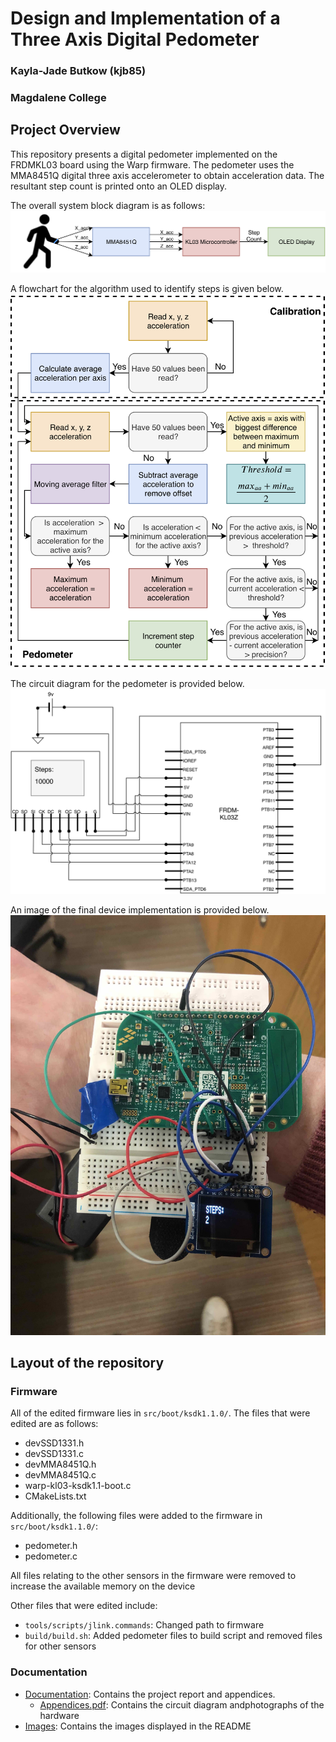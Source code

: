 # Design and Implementation of a Three Axis Digital Pedometer
### Kayla-Jade Butkow (kjb85)
### Magdalene College

## Project Overview
This repository presents a digital pedometer implemented on the FRDMKL03 board using the Warp firmware. The pedometer uses the MMA8451Q digital three axis accelerometer to obtain acceleration data. The resultant step count is printed onto an OLED display.

The overall system block diagram is as follows:
![Block Diagram](Images/Pedometer.png)

A flowchart for the algorithm used to identify steps is given below.
![Pedometer algorithm](Images/StepCounter.png)

The circuit diagram for the pedometer is provided below.
![Circuit Diagram](Images/circuitDiagram.png)

An image of the final device implementation is provided below.
![Photograph of final device](Images/Device_Top.jpg)

## Layout of the repository

### Firmware
All of the edited firmware lies in  `src/boot/ksdk1.1.0/`. The files that were edited are as follows:
- devSSD1331.h
- devSSD1331.c
- devMMA8451Q.h
- devMMA8451Q.c
- warp-kl03-ksdk1.1-boot.c
- CMakeLists.txt

Additionally, the following files were added to the firmware in `src/boot/ksdk1.1.0/`:
-  pedometer.h
-  pedometer.c

All files relating to the other sensors in the firmware were removed to increase the available memory on the device

Other files that were edited include: 

- `tools/scripts/jlink.commands`: Changed path to firmware
- `build/build.sh`: Added pedometer files to build script and removed files for other sensors

### Documentation
- [Documentation](https://github.com/kayjayB/Warp-firmware/tree/master/Documentation): Contains the project report and appendices. 
  - [Appendices.pdf](https://github.com/kayjayB/Warp-firmware/blob/master/Documentation/Appendices.pdf): Contains the circuit diagram andphotographs of the hardware
- [Images](https://github.com/kayjayB/Warp-firmware/tree/master/Images): Contains the images displayed in the README
